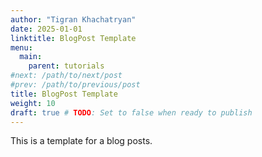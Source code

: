 ```yaml
---
author: "Tigran Khachatryan"
date: 2025-01-01
linktitle: BlogPost Template
menu:
  main:
    parent: tutorials
#next: /path/to/next/post
#prev: /path/to/previous/post
title: BlogPost Template
weight: 10
draft: true # TODO: Set to false when ready to publish
---
```

This is a template for a blog posts.